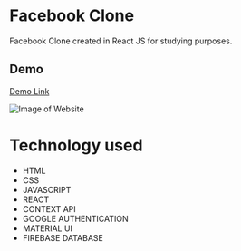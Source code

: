 # Facebook Clone

Facebook Clone created in React JS for studying purposes.

## Demo

[Demo Link](localhost:3000)


![Image of Website](https://github.com/subhanabdi/facebook-clone/blob/master/facebook-demo.gif)

# Technology used

- HTML
- CSS
- JAVASCRIPT
- REACT
- CONTEXT API
- GOOGLE AUTHENTICATION
- MATERIAL UI
- FIREBASE DATABASE